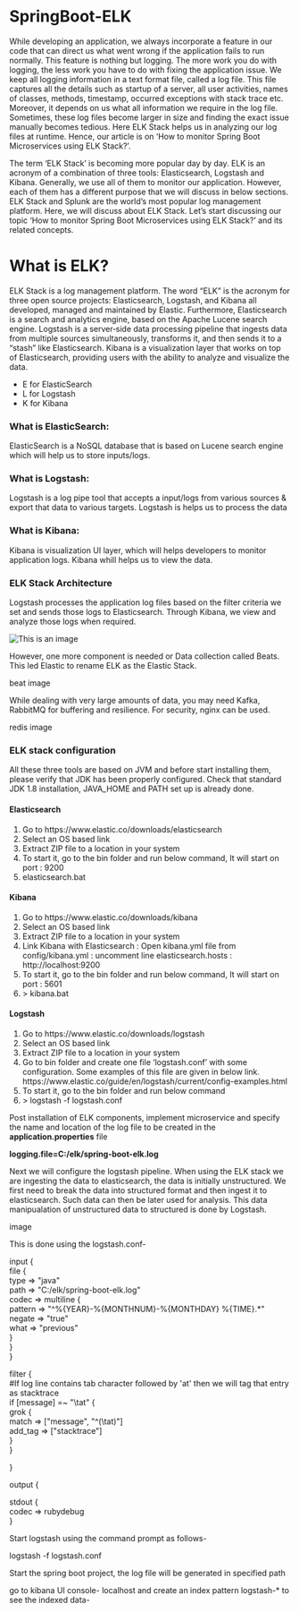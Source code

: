 # SpringBoot-ELK

<p>While developing an application, we always incorporate a feature in our code that can direct us what went wrong if the application fails to run normally. This feature is nothing but logging. The more work you do with logging, the less work you have to do with fixing the application issue. We keep all logging information in a text format file, called a log file. This file captures all the details such as startup of a server, all user activities, names of classes, methods, timestamp, occurred exceptions with stack trace etc. Moreover, it depends on us what all information we require in the log file. Sometimes, these log files become larger in size and finding the exact issue manually becomes tedious. Here ELK Stack helps us in analyzing our log files at runtime. Hence, our article is on ‘How to monitor Spring Boot Microservices using ELK Stack?’.</p>

<p>The term ‘ELK Stack’ is becoming more popular day by day. ELK is an acronym of a combination of three tools: Elasticsearch, Logstash and Kibana. Generally, we use all of them to monitor our application. However, each of them has a different purpose that we will discuss in below sections. ELK Stack and Splunk are the world’s most popular log management platform. Here, we will discuss about ELK Stack. Let’s start discussing our topic ‘How to monitor Spring Boot Microservices using ELK Stack?’ and its related concepts.</p>


<h1>What is ELK?</h1>
<p>ELK Stack is a log management platform. The word “ELK” is the acronym for three open source projects: Elasticsearch, Logstash, and Kibana all developed, managed and maintained by Elastic. Furthermore, Elasticsearch is a search and analytics engine, based on the Apache Lucene search engine. Logstash is a server‑side data processing pipeline that ingests data from multiple sources simultaneously, transforms it, and then sends it to a “stash” like Elasticsearch. Kibana is a visualization layer that works on top of Elasticsearch, providing users with the ability to analyze and visualize the data.</p>
<ul>
  <li>E for ElasticSearch</li>
  <li>L for Logstash</li>
  <li>K for Kibana</li>
</ul>

<h3>What is ElasticSearch:</h3>
  <p>ElasticSearch is a NoSQL database that is based on Lucene search engine which will help us to store inputs/logs.</p>
<h3>What is Logstash:</h3>
  <p>Logstash is a log pipe tool that accepts a input/logs from various sources & export that data to various targets.
      Logstash is helps us to process the data   
  </p>
<h3>What is Kibana:</h3>
   <p>Kibana is visualization UI layer, which will helps developers to monitor application logs. Kibana whill helps us to view the data.</p>
      

<h3>ELK Stack Architecture</h3>
<p>Logstash processes the application log files based on the filter criteria we set and sends those logs to Elasticsearch. Through Kibana, we view and analyze those logs when required.</p>

![This is an image](https://github.com/sadakhatalikhan/SpringBoot-ELK/employee-profile-rest-service/images/ELK_Image.jpg)

<p> However, one more component is needed or Data collection called Beats. This led Elastic to rename ELK as the Elastic Stack. </p>

beat image

<p>While dealing with very large amounts of data, you may need Kafka, RabbitMQ for buffering and resilience. For security, nginx can be used.</p>

redis image

<h3>ELK stack configuration</h3>
<p> All these three tools are based on JVM and before start installing them, please verify that JDK has been properly configured. Check that standard JDK 1.8 installation, JAVA_HOME and PATH set up is already done.</p>

<h4>Elasticsearch</h4>
<ol>
  <li>Go to https://www.elastic.co/downloads/elasticsearch</li>
  <li>Select an OS based link</li>
  <li>Extract ZIP file to a location in your system</li>
  <li>To start it, go to the bin folder and run below command, It will start on port : 9200</li>
  <li>elasticsearch.bat</li>
</ol>
<h4>Kibana</h4>
<ol>
  <li>Go to https://www.elastic.co/downloads/kibana</li>
  <li>Select an OS based link</li>
  <li>Extract ZIP file to a location in your system</li>
  <li>Link Kibana with Elasticsearch : Open kibana.yml file from config/kibana.yml : uncomment line elasticsearch.hosts : http://localhost:9200</li>
  <li>To start it, go to the bin folder and run below command, It will start on port : 5601</li>
  <li> > kibana.bat</li>  
</ol>
<h4>Logstash</h4>
<ol>
  <li> Go to https://www.elastic.co/downloads/logstash </li>
  <li> Select an OS based link </li>
  <li> Extract ZIP file to a location in your system </li>
  <li> Go to bin folder and create one file ‘logstash.conf’ with some configuration. Some examples of this file are given in below link.
    https://www.elastic.co/guide/en/logstash/current/config-examples.html </li>
  <li> To start it, go to the bin folder and run below command </li>
  <li> > logstash -f logstash.conf </li>
</ol>

<p> Post installation of ELK components, implement microservice and specify the name and location of the log file to be created in the <B>application.properties</b> file</p>
<b>logging.file=C:/elk/spring-boot-elk.log</b>

<p>Next we will configure the logstash pipeline. When using the ELK stack we are ingesting the data to elasticsearch, the data is initially unstructured. We first need to break the data into structured format and then ingest it to elasticsearch. Such data can then be later used for analysis. This data manipualation of unstructured data to structured is done by Logstash.</p>

image

<p>This is done using the logstash.conf-</p>
input {</br>
  file {</br>
    type => "java"</br>
    path => "C:/elk/spring-boot-elk.log"</br>
    codec => multiline {</br>
      pattern => "^%{YEAR}-%{MONTHNUM}-%{MONTHDAY} %{TIME}.*"</br>
      negate => "true"</br>
      what => "previous"</br>
    }</br>
  }</br>
}</br>
 
filter {</br>
  #If log line contains tab character followed by 'at' then we will tag that entry as stacktrace</br>
  if [message] =~ "\tat" {</br>
    grok {</br>
      match => ["message", "^(\tat)"]</br>
      add_tag => ["stacktrace"]</br>
    }</br>
  }</br>
 
}</br>
 
output {</br>
   
  stdout {</br>
    codec => rubydebug</br>
  }</br>
 
<p>Start logstash using the command prompt as follows-</p>
<p>logstash -f logstash.conf</p>

<p> Start the spring boot project, the log file will be generated in specified path </p>
<p> go to kibana UI console- localhost and create an index pattern logstash-* to see the indexed data-</p>

